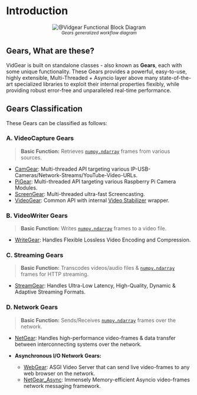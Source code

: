 <!--
===============================================
vidgear library source-code is deployed under the Apache 2.0 License:

Copyright (c) 2019-2020 Abhishek Thakur(@abhiTronix) <abhi.una12@gmail.com>

Licensed under the Apache License, Version 2.0 (the "License");
you may not use this file except in compliance with the License.
You may obtain a copy of the License at

   http://www.apache.org/licenses/LICENSE-2.0

Unless required by applicable law or agreed to in writing, software
distributed under the License is distributed on an "AS IS" BASIS,
WITHOUT WARRANTIES OR CONDITIONS OF ANY KIND, either express or implied.
See the License for the specific language governing permissions and
limitations under the License.
===============================================
-->

# Introduction

<p align="center">
  <img src="../assets/images/gears_fbd.png" alt="@Vidgear Functional Block Diagram"/>
  <br>
  <sub><i>Gears generalized workflow diagram</i></sub>
</p>

## Gears, What are these?

VidGear is built on standalone classes - also known as **Gears**, each with some unique functionality. These Gears provides a powerful, easy-to-use, highly extensible, Multi-Threaded + Asyncio layer above many state-of-the-art specialized libraries to exploit their internal properties flexibly, while providing robust error-free and unparalleled real-time performance.

## Gears Classification

These Gears can be classified as follows:

### A. VideoCapture Gears

> **Basic Function:** Retrieves [`numpy.ndarray`](https://numpy.org/doc/1.18/reference/generated/numpy.ndarray.html#numpy-ndarray) frames from various sources.

* [CamGear](camgear/overview/): Multi-threaded API targeting various IP-USB-Cameras/Network-Streams/YouTube-Video-URLs.
* [PiGear](pigear/overview/): Multi-threaded API targeting  various Raspberry Pi Camera Modules.
* [ScreenGear](screengear/overview/): Multi-threaded ultra-fast Screencasting.    
* [VideoGear](videogear/overview/): Common API with internal [Video Stabilizer](stabilizer/overview/) wrapper.  

### B. VideoWriter Gears

> **Basic Function:** Writes [`numpy.ndarray`](https://numpy.org/doc/1.18/reference/generated/numpy.ndarray.html#numpy-ndarray) frames to a video file.

* [WriteGear](writegear/introduction/): Handles Flexible Lossless Video Encoding and Compression.

### C. Streaming Gears

> **Basic Function:** Transcodes videos/audio files & [`numpy.ndarray`](https://numpy.org/doc/1.18/reference/generated/numpy.ndarray.html#numpy-ndarray) frames for HTTP streaming.

* [StreamGear](streamgear/overview/): Handles Ultra-Low Latency, High-Quality, Dynamic & Adaptive Streaming Formats.

### D. Network Gears

> **Basic Function:** Sends/Receives [`numpy.ndarray`](https://numpy.org/doc/1.18/reference/generated/numpy.ndarray.html#numpy-ndarray) frames over the network.

* [NetGear](netgear/overview/): Handles high-performance video-frames & data transfer between interconnecting systems over the network.

* **Asynchronous I/O Network Gears:**

    * [WebGear](webgear/overview/): ASGI Video Server that can send live video-frames to any web browser on the network.
    * [NetGear_Async](netgear_async/overview/): Immensely Memory-efficient Asyncio video-frames network messaging framework.

&thinsp;
